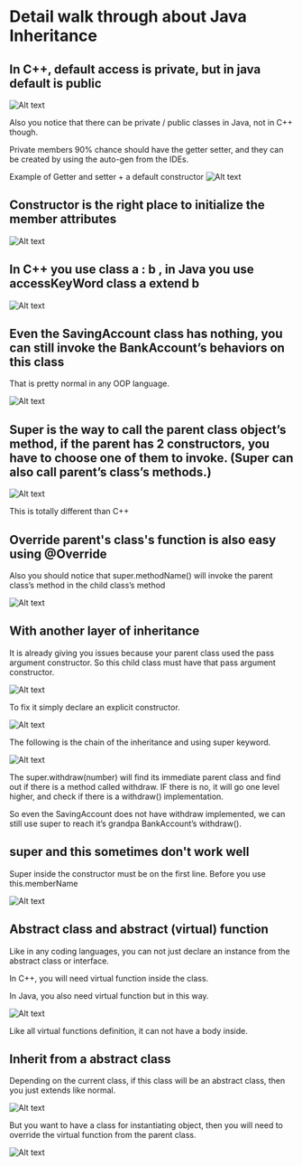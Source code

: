# Detail walk through about Java Inheritance

## In C++, default access is private, but in java default is public

![Alt text](image.png)

Also you notice that there can be private / public classes in Java, not in C++ though.

Private members 90% chance should have the getter setter, and they can be created by using the auto-gen from the IDEs.

Example of Getter and setter + a default constructor
![Alt text](image-1.png)

## Constructor is the right place to initialize the member attributes

![Alt text](image-2.png)

## In C++ you use class a : b , in Java you use accessKeyWord class a extend b

![Alt text](image-3.png)

## Even the SavingAccount class has nothing, you can still invoke the BankAccount’s behaviors on this class

That is pretty normal in any OOP language.

![Alt text](image-4.png)

## **Super** is the way to call the parent class object’s method, if the parent has 2 constructors, you have to choose one of them to invoke.  (Super can also call parent’s class’s methods.)

![Alt text](image-5.png)

This is totally different than C++

## Override parent's class's function is also easy using **@Override**

Also you should notice that super.methodName() will invoke the parent class’s method in the child class’s method

![Alt text](image-6.png)

## With another layer of inheritance

It is already giving you issues because your parent class used the pass argument constructor. So this child class must have that pass argument constructor.

![Alt text](image-7.png)

To fix it simply declare an explicit constructor.

![Alt text](image-8.png)

The following is the chain of the inheritance and using super keyword.

![Alt text](image-9.png)

The super.withdraw(number) will find its immediate parent class and find out if there is a method called withdraw. IF there is no, it will go one level higher, and check if there is a withdraw() implementation.

So even the SavingAccount does not have withdraw implemented, we can still use super to reach it’s grandpa BankAccount’s withdraw().

## super and this sometimes don't work well

Super inside the constructor must be on the first line. Before you use this.memberName

![Alt text](image-10.png)

## Abstract class and abstract (virtual) function

Like in any coding languages, you can not just declare an instance from the abstract class or interface.

In C++, you will need virtual function inside the class.

In Java, you also need virtual function but in this way.

![Alt text](image-11.png)

Like all virtual functions definition, it can not have a body inside.

## Inherit from a abstract class

Depending on the current class, if this class will be an abstract class, then you just extends like normal.

![Alt text](image-12.png)

But you want to have a class for instantiating object, then you will need to override the virtual function from the parent class.

![Alt text](image-13.png)
